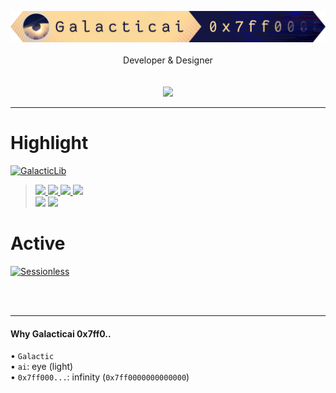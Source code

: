 <p align=center>
    <img width=960 src="/Galacticai.png" />
    <br/><br/>
    Developer & Designer
    <br/><br/><br/>
    <img src="https://github-readme-stats.vercel.app/api/top-langs/?username=galacticai&layout=compact&theme=tokyonight" />
</p>

---
# Highlight

[![GalacticLib](https://github-readme-stats.vercel.app/api/pin/?username=galacticai&repo=GalacticLib.Complete&theme=tokyonight)](https://github.com/galacticai/GalacticLib.Complete)

> <a href="#"> 
>     <img src="https://img.shields.io/badge/-Supporting-gray" />
>     <img src="https://img.shields.io/badge/.NET-5%7e8-0078D4?labelColor=512BD4" />
>     <img src="https://img.shields.io/badge/-Windows-white?logo=windows-11&logoColor=0078D4" />
>     <img src="https://img.shields.io/badge/-Linux-white?logo=linux&logoColor=111111" />
> </a>
> <br/>
> <img src="https://img.shields.io/badge/%C2%A9Galacticai-2024-white?link=https://github.com/Galacticai" />
> <img src="https://img.shields.io/badge/-GPL--3.0-white?logo=gnu&logoColor=A42E2B">

# Active

[![Sessionless](https://github-readme-stats.vercel.app/api/pin/?username=galacticai&repo=sessionless&theme=tokyonight)](https://github.com/galacticai/sessionless)

<br/>
<br/>

---

#### Why Galacticai 0x7ff0..
• `Galactic`
<br/>
• `ai`: eye (light)
<br/>
• `0x7ff000...`: infinity (`0x7ff0000000000000`)
